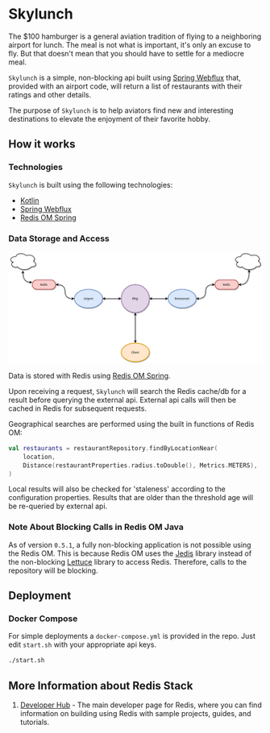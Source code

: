# Skylunch

The $100 hamburger is a general aviation tradition of flying to a neighboring airport for lunch. The meal is not what is important, it's only an excuse to fly. But that doesn't mean that you should have to settle for a mediocre meal.

`Skylunch` is a simple, non-blocking api built using [Spring Webflux](https://docs.spring.io/spring-framework/docs/current/reference/html/web-reactive.html) that, provided with an airport code, will return a list of restaurants with their ratings and other details.

The purpose of `Skylunch` is to help aviators find new and interesting destinations to elevate the enjoyment of their favorite hobby.

## How it works

### Technologies

`Skylunch` is built using the following technologies:
 - [Kotlin](https://github.com/JetBrains/kotlin)
 - [Spring Webflux](https://docs.spring.io/spring-framework/docs/current/reference/html/web-reactive.html)
 - [Redis OM Spring](https://github.com/redis/redis-om-spring)

### Data Storage and Access

![diagram](./doc/diagram.png)

Data is stored with Redis using [Redis OM Spring](https://github.com/redis/redis-om-spring).

Upon receiving a request, `Skylunch` will search the Redis cache/db for a result before querying the external api. External api calls will then be cached in Redis for subsequent requests.

Geographical searches are performed using the built in functions of Redis OM:

```kotlin
val restaurants = restaurantRepository.findByLocationNear(
    location,
    Distance(restaurantProperties.radius.toDouble(), Metrics.METERS),
)

```

Local results will also be checked for 'staleness' according to the configuration properties. Results that are older than the threshold age will be re-queried by external api.

### Note About Blocking Calls in Redis OM Java

As of version `0.5.1`, a fully non-blocking application is not possible using the Redis OM. This is because Redis OM uses the [Jedis](https://github.com/redis/jedis) library instead of the non-blocking [Lettuce](https://github.com/lettuce-io/lettuce-core) library to access Redis. Therefore, calls to the repository will be blocking.

## Deployment

### Docker Compose

For simple deployments a `docker-compose.yml` is provided in the repo. Just edit `start.sh` with your appropriate api keys.

```bash
./start.sh
```

## More Information about Redis Stack
1. [Developer Hub](https://redis.info/devhub) - The main developer page for Redis, where you can find information on building using Redis with sample projects, guides, and tutorials.
